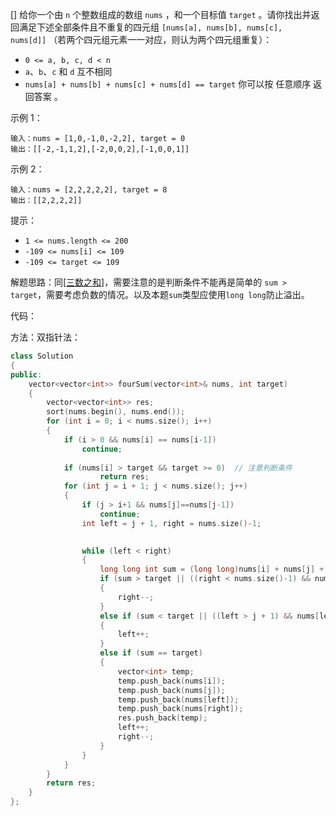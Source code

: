 [[]]() 给你一个由 `n` 个整数组成的数组 `nums` ，和一个目标值 `target` 。请你找出并返回满足下述全部条件且不重复的四元组 `[nums[a], nums[b], nums[c], nums[d]]` （若两个四元组元素一一对应，则认为两个四元组重复）：

- `0 <= a, b, c, d < n`
- `a`、`b`、`c` 和 `d` 互不相同
- `nums[a] + nums[b] + nums[c] + nums[d] == target`
你可以按 任意顺序 返回答案 。

示例 1：
```
输入：nums = [1,0,-1,0,-2,2], target = 0
输出：[[-2,-1,1,2],[-2,0,0,2],[-1,0,0,1]]
```
示例 2：
```
输入：nums = [2,2,2,2,2], target = 8
输出：[[2,2,2,2]]
```

提示：
- `1 <= nums.length <= 200`
- `-109 <= nums[i] <= 109`
- `-109 <= target <= 109`

解题思路：同[[三数之和]]()，需要注意的是判断条件不能再是简单的 `sum > target`，需要考虑负数的情况。以及本题`sum`类型应使用`long long`防止溢出。

代码：

方法：双指针法：
```cpp
class Solution 
{
public:
    vector<vector<int>> fourSum(vector<int>& nums, int target) 
    {
        vector<vector<int>> res;
        sort(nums.begin(), nums.end());
        for (int i = 0; i < nums.size(); i++)
        {
            if (i > 0 && nums[i] == nums[i-1])
                continue;
                
            if (nums[i] > target && target >= 0)  // 注意判断条件
                    return res;    
            for (int j = i + 1; j < nums.size(); j++)
            {
                if (j > i+1 && nums[j]==nums[j-1])
                    continue;
                int left = j + 1, right = nums.size()-1;
                

                while (left < right)
                {
                    long long int sum = (long long)nums[i] + nums[j] + nums[left] + nums[right];
                    if (sum > target || ((right < nums.size()-1) && nums[right]==nums[right+1]))
                    {
                        right--;
                    }
                    else if (sum < target || ((left > j + 1) && nums[left] == nums[left-1]))
                    {
                        left++;
                    }
                    else if (sum == target)
                    {
                        vector<int> temp;
                        temp.push_back(nums[i]);
                        temp.push_back(nums[j]);
                        temp.push_back(nums[left]);
                        temp.push_back(nums[right]);
                        res.push_back(temp);
                        left++;
                        right--;
                    }
                }
            }
        }
        return res;
    }
};
```
